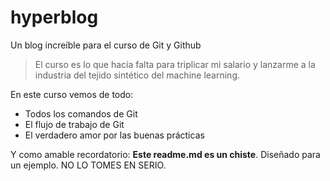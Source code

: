 # hyperblog
Un blog increíble para el curso de Git y Github
>El curso es lo que hacía falta para triplicar mi salario y lanzarme a la industria del tejido sintético del machine learning.

En este curso vemos de todo:
* Todos los comandos de Git
* El flujo de trabajo de Git
* El verdadero amor por las buenas prácticas

Y como amable recordatorio: **Este readme.md es un chiste**. Diseñado para un ejemplo. NO LO TOMES EN SERIO.
